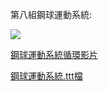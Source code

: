 第八組鋼球運動系統:

![](https://github.com/s40523220/cd2018/blob/gh-pages/picture/W14/1.png)

<p><a href="https://youtu.be/VY5mo2JIiLk">鋼球運動系統循環影片</a></p>


<p><a href="https://github.com/s40523220/cd2018/blob/gh-pages/%E9%8B%BC%E7%90%83%E6%A9%9F%E6%A7%8B/%E7%AC%AC%E5%85%AB%E7%B5%84%E6%8F%90%E7%90%83%E6%A9%9F%E6%A7%8B%28%E5%AE%8C%E6%88%90%29.ttt">鋼球運動系統.ttt檔</a></p>

